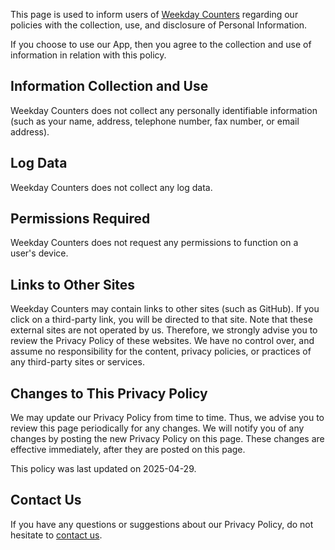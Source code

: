 This page is used to inform users of [Weekday Counters](https://www.appliberated.com/weekdaycounters/) regarding our policies with the collection, use, and disclosure of Personal Information.

If you choose to use our App, then you agree to the collection and use of information in relation with this policy.

## Information Collection and Use

Weekday Counters does not collect any personally identifiable information (such as your name, address, telephone number, fax number, or email address).

## Log Data

Weekday Counters does not collect any log data.

## Permissions Required

Weekday Counters does not request any permissions to function on a user's device.

## Links to Other Sites

Weekday Counters may contain links to other sites (such as GitHub). If you click on a third-party link, you will be directed to that site. Note that these external sites are not operated by us. Therefore, we strongly advise you to review the Privacy Policy of these websites. We have no control over, and assume no responsibility for the content, privacy policies, or practices of any third-party sites or services.

## Changes to This Privacy Policy

We may update our Privacy Policy from time to time. Thus, we advise you to review this page periodically for any changes. We will notify you of any changes by posting the new Privacy Policy on this page. These changes are effective immediately, after they are posted on this page.

This policy was last updated on 2025-04-29.

## Contact Us

If you have any questions or suggestions about our Privacy Policy, do not hesitate to [contact us](https://www.appliberated.com/support/).
